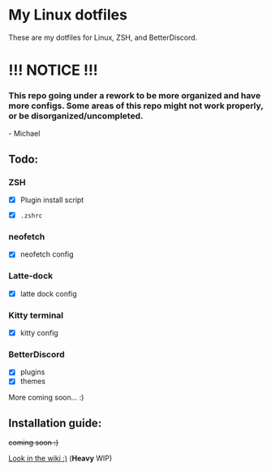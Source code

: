 # My Linux dotfiles
These are my dotfiles for Linux, ZSH, and BetterDiscord.

# !!! NOTICE !!!
### This repo going under a rework to be more organized and have more configs. Some areas of this repo might not work properly, or be disorganized/uncompleted. 
\- Michael

## Todo:
### ZSH 
- [x] Plugin install script

- [x] `.zshrc`

### neofetch
- [x] neofetch config

### Latte-dock
- [x] latte dock config

### Kitty terminal
- [x] kitty config

### BetterDiscord 
- [x] plugins
- [x] themes

More coming soon... :)

## Installation guide: 
~~coming soon :)~~

[Look in the wiki :)](https://github.com/michaelScopic/dotfiles/wiki) (**Heavy** WIP)


